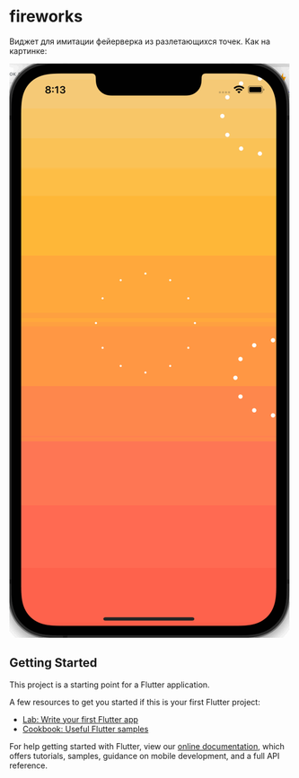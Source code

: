 # fireworks

Виджет для имитации фейерверка из разлетающихся точек. Как на картинке:

!["Фейерверки на странице завершения создания проекта"](assets/fireworks.gif)

## Getting Started

This project is a starting point for a Flutter application.

A few resources to get you started if this is your first Flutter project:

- [Lab: Write your first Flutter app](https://flutter.dev/docs/get-started/codelab)
- [Cookbook: Useful Flutter samples](https://flutter.dev/docs/cookbook)

For help getting started with Flutter, view our
[online documentation](https://flutter.dev/docs), which offers tutorials,
samples, guidance on mobile development, and a full API reference.
